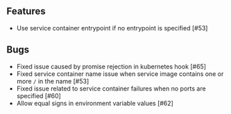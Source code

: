 ## Features
- Use service container entrypoint if no entrypoint is specified [#53]

## Bugs
- Fixed issue caused by promise rejection in kubernetes hook [#65]
- Fixed service container name issue when service image contains one or more `/`
  in the name [#53]
- Fixed issue related to service container failures when no ports are specified
  [#60]
- Allow equal signs in environment variable values [#62]

<!-- ## Misc
